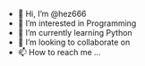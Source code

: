 - 👋 Hi, I’m @hez666
- 👀 I’m interested in Programming
- 🌱 I’m currently learning Python
- 💞️ I’m looking to collaborate on 
- 📫 How to reach me ...

<!---
hez666/hez666 is a ✨ special ✨ repository because its `README.md` (this file) appears on your GitHub profile.
You can click the Preview link to take a look at your changes.
--->
